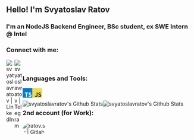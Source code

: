 ## Hello! I'm Svyatoslav Ratov

### I'm an NodeJS Backend Engineer, BSc student, ex SWE Intern @ Intel

### Connect with me:

[<img align="left" alt="svyatoslavratov | LinkedIn" width="22px" src="https://cdn.jsdelivr.net/npm/simple-icons@v3/icons/linkedin.svg" />][Linkedin]
[<img align="left" alt="svyatoslavratov | Telegram" width="22px" src="https://cdn.jsdelivr.net/npm/simple-icons@3.4.1/icons/telegram.svg" />][Telegram]

<br />

### Languages and Tools:

<img align="left" alt="C++" width="26px" src="https://raw.githubusercontent.com/github/explore/80688e429a7d4ef2fca1e82350fe8e3517d3494d/topics/typescript/typescript.png" />
<img align="left" alt="JavaScript" width="26px" src="https://raw.githubusercontent.com/github/explore/80688e429a7d4ef2fca1e82350fe8e3517d3494d/topics/javascript/javascript.png" />

<br />
<br />

<img align="left" alt="svyatoslavratov's Github Stats" src="https://github-readme-stats.vercel.app/api?username=svyatoslavratov&show_icons=true&hide_border=true&count_private=true" />
<img align="left" alt="svyatoslavratov's Github Stats" src="https://github-readme-stats.vercel.app/api/top-langs/?username=svyatoslavratov&show_icons=true&hide_border=true&count_private=true" />

### 2nd account (for Work):
[<img align="left" alt="ratov.sv | Gitlab" width="64px" style="border-radius: 50%" src="https://gitlab.com/uploads/-/system/user/avatar/3331903/avatar.png?width=400" />][Gitlab]

[Linkedin]: https://linkedin.com/in/svyatoslav-ratov-401138184
[Telegram]: https://t.me/svyatoslavratov
[Gitlab]: https://gitlab.com/ratov.sv
